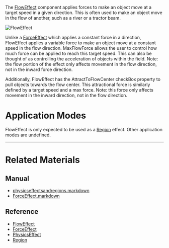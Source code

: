The [FlowEffect](https://github.com/ArendDanielek/ZeroDocsTest/blob/master/code_reference/class_reference/FlowEffect.markdown) component applies forces to make an object move at a target speed in a given direction. This is often used to make an object move in the flow of another, such as a river or a tractor beam.



![FlowEffect](https://media.githubusercontent.com/media/zeroengineteam/ZeroFiles/master/doc_files/46701.png)


Unlike a [ForceEffect](https://github.com/ArendDanielek/ZeroDocsTest/blob/master/zero_editor_documentation/zeromanual/physics/physicseffectsandregions/ForceEffect.markdown) which applies a constant force in a direction, FlowEffect applies a variable force to make an object move at a constant speed in the flow direction. MaxFlowForce  allows the user to control how much force can be applied to reach this target speed. This can also be thought of as controlling the acceleration of objects within the field. Note: the flow portion of the effect only affects movement in the flow direction, not in the inward force direction.

Additionally, FlowEffect has the AttractToFlowCenter checkBox property to pull objects towards the flow center. This attractional force is similarly defined by a target speed and a max force. Note: this force only affects movement in the inward direction, not in the flow direction.

 #  Application Modes
FlowEffect is only expected to be used as a [Region](https://github.com/ArendDanielek/ZeroDocsTest/blob/master/code_reference/class_reference/Region.markdown) effect. Other application modes are undefined.

---
 #  Related Materials
 ##  Manual
- [physicseffectsandregions.markdown](https://github.com/ArendDanielek/ZeroDocsTest/blob/master/zero_editor_documentation/zeromanual/physics/physicseffectsandregions.markdown)
- [ForceEffect.markdown](https://github.com/ArendDanielek/ZeroDocsTest/blob/master/zero_editor_documentation/zeromanual/physics/physicseffectsandregions/ForceEffect.markdown)

 ##  Reference
- [FlowEffect](https://github.com/ArendDanielek/ZeroDocsTest/blob/master/code_reference/class_reference/FlowEffect.markdown)
- [ForceEffect](https://github.com/ArendDanielek/ZeroDocsTest/blob/master/code_reference/class_reference/ForceEffect.markdown)
- [PhysicsEffect](https://github.com/ArendDanielek/ZeroDocsTest/blob/master/code_reference/class_reference/PhysicsEffect.markdown)
- [Region](https://github.com/ArendDanielek/ZeroDocsTest/blob/master/code_reference/class_reference/Region.markdown)
 
  
  
  
  
  
  
  

 